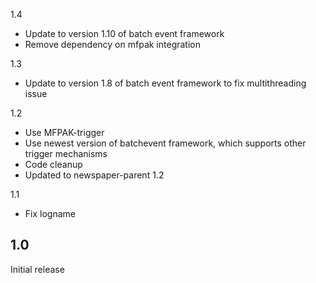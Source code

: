 1.4
* Update to version 1.10 of batch event framework
* Remove dependency on mfpak integration

1.3
* Update to version 1.8 of batch event framework to fix multithreading issue

1.2
* Use MFPAK-trigger
* Use newest version of batchevent framework, which supports other trigger mechanisms
* Code cleanup
* Updated to newspaper-parent 1.2

1.1
* Fix logname

## 1.0
Initial release
